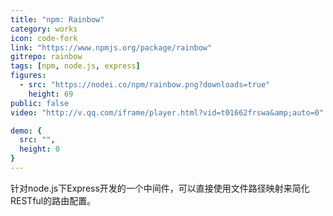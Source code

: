 ```yaml
---
title: "npm: Rainbow"
category: works
icon: code-fork
link: "https://www.npmjs.org/package/rainbow"
gitrepo: rainbow
tags: [npm, node.js, express]
figures:
  - src: "https://nodei.co/npm/rainbow.png?downloads=true"
    height: 69
public: false
video: "http://v.qq.com/iframe/player.html?vid=t01662frswa&amp;auto=0"

demo: {
  src: "",
  height: 0
}
---
```


针对node.js下Express开发的一个中间件，可以直接使用文件路径映射来简化RESTful的路由配置。
